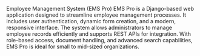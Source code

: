 Employee Management System (EMS Pro)
EMS Pro is a Django-based web application designed to streamline employee management processes. It includes user authentication, dynamic form creation, and a modern, responsive interface. The system allows administrators to manage employee records efficiently and supports REST APIs for integration. With role-based access, document handling, and advanced search capabilities, EMS Pro is ideal for small to mid-sized organizations.
